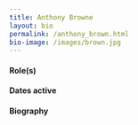 ```yaml
---
title: Anthony Browne
layout: bio
permalink: /anthony_brown.html
bio-image: /images/brown.jpg
---
```

#### Role(s)

#### Dates active

#### Biography